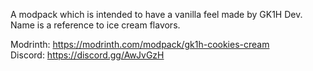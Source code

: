 A modpack which is intended to have a vanilla feel made by GK1H Dev. Name is a reference to ice cream flavors.

Modrinth: https://modrinth.com/modpack/gk1h-cookies-cream  
Discord: https://discord.gg/AwJvGzH